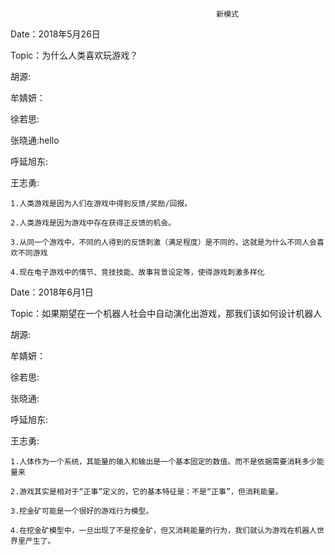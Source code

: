 						                          新模式

Date：2018年5月26日

Topic：为什么人类喜欢玩游戏？

胡源:

牟婧妍：

徐若思:

张晓通:hello

呼延旭东:

王志勇:

	1.人类游戏是因为人们在游戏中得到反馈/奖励/回报。
	
	2.人类游戏是因为游戏中存在获得正反馈的机会。
	
	3.从同一个游戏中，不同的人得到的反馈刺激（满足程度）是不同的，这就是为什么不同人会喜欢不同游戏
	
	4.现在电子游戏中的情节、竞技技能、故事背景设定等，使得游戏刺激多样化



Date：2018年6月1日

Topic：如果期望在一个机器人社会中自动演化出游戏，那我们该如何设计机器人


胡源:

牟婧妍：

徐若思:

张晓通:

呼延旭东:

王志勇:

	1.人体作为一个系统，其能量的输入和输出是一个基本固定的数值。而不是依据需要消耗多少能量来
	
	2.游戏其实是相对于“正事”定义的，它的基本特征是：不是“正事”，但消耗能量。
	
	3.挖金矿可能是一个很好的游戏行为模型。
	
	4.在挖金矿模型中，一旦出现了不是挖金矿，但又消耗能量的行为，我们就认为游戏在机器人世界里产生了。

